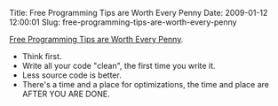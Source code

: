 Title: Free Programming Tips are Worth Every Penny
Date: 2009-01-12 12:00:01
Slug: free-programming-tips-are-worth-every-penny

[Free Programming Tips are Worth Every Penny](http://wilshipley.com/blog/2005/02/free-programming-tips-are-worth-every.html).

* Think first.
* Write all your code "clean", the first time you write it.
* Less source code is better.
* There's a time and a place for optimizations, the time and place are AFTER YOU ARE DONE.